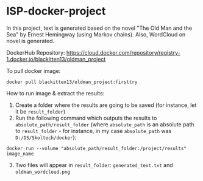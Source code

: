 # ISP-docker-project

In this project, text is generated based on the novel "The Old Man and the Sea" by Ernest Hemingway (using Markov chains). Also, WordCloud on novel is generated.

DockerHub Repository: https://cloud.docker.com/repository/registry-1.docker.io/blackitten13/oldman_project

To pull docker image:

```
docker pull blackitten13/oldman_project:firsttry
```

How to run image & extract the results:

1. Create a folder where the results are going to be saved (for instance, let it be `result_folder`)
2. Run the following command which outputs the results to `absolute_path/result_folder` (where `absolute_path` is an absolute path to `result_folder` - for instance, in my case `absolute_path` was `D:/DS/Skoltech/docker`):

```
docker run --volume "absolute_path/result_folder:/project/results" image_name
```
3. Two files will appear in `result_folder`: `generated_text.txt` and `oldman_wordcloud.png`
